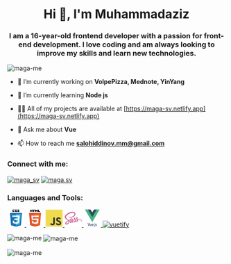 <h1 align="center">Hi 👋, I'm Muhammadaziz</h1>
<h3 align="center">I am a 16-year-old frontend developer with a passion for front-end development. I love coding and am always looking to improve my skills and learn new technologies.</h3>

<p align="left"> <img src="https://komarev.com/ghpvc/?username=maga-me&label=Profile%20views&color=0e75b6&style=flat" alt="maga-me" /> </p>

- 🔭 I’m currently working on **VolpePizza, Mednote, YinYang**

- 🌱 I’m currently learning **Node js**

- 👨‍💻 All of my projects are available at [https://maga-sv.netlify.app](https://maga-sv.netlify.app)

- 💬 Ask me about **Vue**

- 📫 How to reach me **salohiddinov.mm@gmail.com**

<h3 align="left">Connect with me:</h3>
<p align="left">
<a href="https://dev.to/maga_sv" target="blank"><img align="center" src="https://raw.githubusercontent.com/rahuldkjain/github-profile-readme-generator/master/src/images/icons/Social/devto.svg" alt="maga_sv" height="30" width="40" /></a>
<a href="https://instagram.com/maga.sv" target="blank"><img align="center" src="https://raw.githubusercontent.com/rahuldkjain/github-profile-readme-generator/master/src/images/icons/Social/instagram.svg" alt="maga.sv" height="30" width="40" /></a>
</p>

<h3 align="left">Languages and Tools:</h3>
<p align="left"> <a href="https://www.w3schools.com/css/" target="_blank" rel="noreferrer"> <img src="https://raw.githubusercontent.com/devicons/devicon/master/icons/css3/css3-original-wordmark.svg" alt="css3" width="40" height="40"/> </a> <a href="https://www.w3.org/html/" target="_blank" rel="noreferrer"> <img src="https://raw.githubusercontent.com/devicons/devicon/master/icons/html5/html5-original-wordmark.svg" alt="html5" width="40" height="40"/> </a> <a href="https://developer.mozilla.org/en-US/docs/Web/JavaScript" target="_blank" rel="noreferrer"> <img src="https://raw.githubusercontent.com/devicons/devicon/master/icons/javascript/javascript-original.svg" alt="javascript" width="40" height="40"/> </a> <a href="https://sass-lang.com" target="_blank" rel="noreferrer"> <img src="https://raw.githubusercontent.com/devicons/devicon/master/icons/sass/sass-original.svg" alt="sass" width="40" height="40"/> </a> <a href="https://vuejs.org/" target="_blank" rel="noreferrer"> <img src="https://raw.githubusercontent.com/devicons/devicon/master/icons/vuejs/vuejs-original-wordmark.svg" alt="vuejs" width="40" height="40"/> </a> <a href="https://vuetifyjs.com/en/" target="_blank" rel="noreferrer"> <img src="https://bestofjs.org/logos/vuetify.svg" alt="vuetify" width="40" height="40"/> </a> </p>

<p><img align="left" src="https://github-readme-stats.vercel.app/api/top-langs?username=maga-me&show_icons=true&locale=en&layout=compact" alt="maga-me" /></p>

<p>&nbsp;<img align="center" src="https://github-readme-stats.vercel.app/api?username=maga-me&show_icons=true&locale=en" alt="maga-me" /></p>

<p><img align="center" src="https://github-readme-streak-stats.herokuapp.com/?user=maga-me&" alt="maga-me" /></p>

